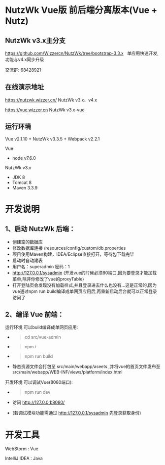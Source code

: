 NutzWk Vue版 前后端分离版本(Vue + Nutz)
=====
## NutzWk v3.x主分支

https://github.com/Wizzercn/NutzWk/tree/bootstrap-3.3.x   单应用快速开发, 功能与v4.x同步升级

交流群: 68428921

## 在线演示地址

https://nutzwk.wizzer.cn/                 NutzWk v3.x、v4.x

https://vue.wizzer.cn                     NutzWk v3.x-vue

## 运行环境

Vue v2.1.10 + NutzWk v3.3.5 + Webpack v2.2.1

Vue

*   node v7.6.0

NutzWk v3.x

*   JDK 8
*   Tomcat 8
*   Maven 3.3.9

开发说明
======
## 1、启动 NutzWk 后端：
*   创建空的数据库
*   修改数据库连接 /resources/config/custom/db.properties
*   项目使用Maven构建，IDEA/Eclipse直接打开，等待包下载完毕
*   启动时自动建表
*   用户名：superadmin  密码：1
*   http://127.0.0.1/sysadmin (开发vue的时候必须80端口,因为要登录才能加载菜单,除非你修改了vue的proxyTable)
*   打开登陆页会发现没有加载样式,并且登录进去什么也没有...这是正常的,因为vue通过npm run build编译成单网页应用后,再重新启动后台就可以正常登录访问了

## 2、编译 Vue 前端：

运行环境 可以build编译成单网页应用:

*   >cd src/vue-admin
*   >npm i
*   >npm run build
*   静态资源文件会打包至 src/main/webapp/aseets ,并将vue的首页文件发布至 src/main/webapp/WEB-INF/views/platform/index.html

开发环境 可以调试Vue(8080端口):

*   >npm run dev

* 访问   http://127.0.0.1:8080/

*  (若调试模块功能需通过 http://127.0.0.1/sysadmin 先登录获取身份)



开发工具
======
WebStorm : Vue

IntelliJ IDEA : Java
